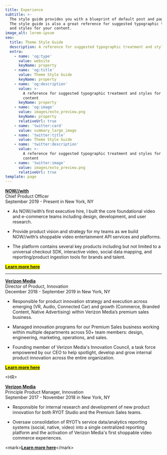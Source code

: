 ```yaml
---
title: Experience
subtitle: >-
  The style guide provides you with a blueprint of default post and page styles.
  The style guide is also a great reference for suggested typographic treatment
  and styles for your content.
image_alt: lorem-ipsum
seo:
  title: Theme Style Guide
  description: A reference for suggested typographic treatment and styles for your content
  extra:
    - name: 'og:type'
      value: website
      keyName: property
    - name: 'og:title'
      value: Theme Style Guide
      keyName: property
    - name: 'og:description'
      value: >-
        A reference for suggested typographic treatment and styles for your
        content
      keyName: property
    - name: 'og:image'
      value: images/exto_preview.png
      keyName: property
      relativeUrl: true
    - name: 'twitter:card'
      value: summary_large_image
    - name: 'twitter:title'
      value: Theme Style Guide
    - name: 'twitter:description'
      value: >-
        A reference for suggested typographic treatment and styles for your
        content
    - name: 'twitter:image'
      value: images/exto_preview.png
      relativeUrl: true
template: page
---
```

[**NOW//with**](https://nowwith.com/)
<BR>
Chief Product Officer
<BR>
September 2019 - Present in New York, NY

*   As NOW//with’s first executive hire, I built the core foundational video and e-commerce teams including design, development, and user research.

*   Provide product vision and strategy for my teams as we build NOW//with’s shoppable video entertainment API services and platforms.

*   The platform contains several key products including but not limited to a universal checkout SDK, interactive video, social data mapping, and reporting/product ingestion tools for brands and talent.

<mark>[**Learn more here**](/portfolio/project-1/)</mark>

<HR>

[**Verizon Media**](https://www.verizonmedia.com/)<BR>
Director of Product, Innovation<BR>
December 2018 - September 2019 in New York, NY

*   Responsible for product innovation strategy and execution across emerging (VR, Audio, Connected Car) and growth (Commerce, Branded Content, Native Advertising) within Verizon Media’s premium sales business.

*   Managed innovation programs for our Premium Sales business working within multiple departments across 50+ team members: design, engineering, marketing, operations, and sales.

*   Founding member of Verizon Media's Innovation Council, a task force empowered by our CEO  to help spotlight, develop and grow internal product innovation across the entire organization.

<mark>[**Learn more here**](/portfolio/project-2/)</mark>

\<HR>

[**Verizon Media**](https://www.verizonmedia.com/)<BR>
Principle Product Manager, Innovation<BR>
September 2017 -  November 2018 in New York, NY

*   Responsible for internal research and development of new product innovation for both RYOT Studio and the Premium Sales teams. 

*   Oversaw consolidation of RYOT’s service data/analytics reporting systems (social, native, video) into a single centralized reporting platform and the activation of Verizon Media's first shoppable video commerce experiences.

\<mark>[**Learn more here**](/portfolio/project-2/)\</mark>

#
